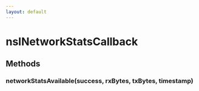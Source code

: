 ```yaml
---
layout: default
---
```


# nsINetworkStatsCallback #

## Methods ##

### networkStatsAvailable(success, rxBytes, txBytes, timestamp) ###
